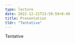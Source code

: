 ```yaml
---
type: lecture
date: 2022-12-21T23:59:59+8:49
title: Presentation
tldr: "Tentative"
---
```

Tentative